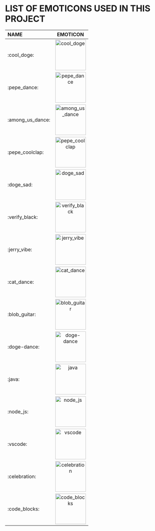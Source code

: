 # LIST OF EMOTICONS USED IN THIS PROJECT
|        NAME          |        EMOTICON       |
| :---------------     |  :-----------------:  |
|     :cool_doge:      | <img alt="cool_doge" src="https://ssrajputtheboss.github.io/interview-link-list/assets/images/cool_doge.gif" width="100" height="100"></img> |
|    :pepe_dance:      | <img alt="pepe_dance" src="https://ssrajputtheboss.github.io/interview-link-list/assets/images/pepe_dance.gif" width="100" height="100"></img> |
|   :among_us_dance:   | <img alt="among_us_dance" src="https://ssrajputtheboss.github.io/interview-link-list/assets/images/among_us_dance.gif" width="100" height="100"></img> |
|   :pepe_coolclap:    | <img alt="pepe_coolclap" src="https://ssrajputtheboss.github.io/interview-link-list/assets/images/pepe_coolclap.gif" width="100" height="100"></img> |
|      :doge_sad:      | <img alt="doge_sad" src="https://ssrajputtheboss.github.io/interview-link-list/assets/images/doge_sad.png" width="100" height="100"></img> |
|    :verify_black:    | <img alt="verify_black" src="https://ssrajputtheboss.github.io/interview-link-list/assets/images/verify_black.gif" width="100" height="100"></img> |
|     :jerry_vibe:     | <img alt="jerry_vibe" src="https://ssrajputtheboss.github.io/interview-link-list/assets/images/jerry_vibe.gif" width="100" height="100"></img> |
|     :cat_dance:      | <img alt="cat_dance" src="https://ssrajputtheboss.github.io/interview-link-list/assets/images/cat_dance.gif" width="100" height="100"></img>  |
|     :blob_guitar:    | <img alt="blob_guitar" src="https://ssrajputtheboss.github.io/interview-link-list/assets/images/blob_guitar.gif" width="100" height="100"></img> |
|     :doge-dance:     | <img alt="doge-dance" src="https://ssrajputtheboss.github.io/interview-link-list/assets/images/doge-dance.gif" width="100" height="100"></img>  |
|        :java:        | <img alt="java" src="https://ssrajputtheboss.github.io/interview-link-list/assets/images/java.png" width="100" height="100"></img> |
|      :node_js:       | <img alt="node_js" src="https://ssrajputtheboss.github.io/interview-link-list/assets/images/node_js.png" width="100" height="100"></img> |
|       :vscode:       | <img alt="vscode" src="https://ssrajputtheboss.github.io/interview-link-list/assets/images/vscode.png" width="100" height="100"></img> |
|     :celebration:    | <img alt="celebration" src="https://ssrajputtheboss.github.io/interview-link-list/assets/images/celebration.png" width="100" height="100"></img> |
|     :code_blocks:    | <img alt="code_blocks" src="https://ssrajputtheboss.github.io/interview-link-list/assets/images/code_blocks.png" width="100" height="100"></img> |


